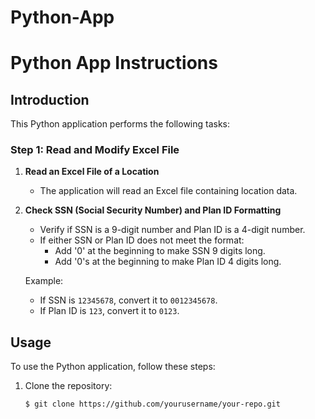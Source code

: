 # Python-App
# Python App Instructions

## Introduction
This Python application performs the following tasks:

### Step 1: Read and Modify Excel File

1. **Read an Excel File of a Location**
   - The application will read an Excel file containing location data.

2. **Check SSN (Social Security Number) and Plan ID Formatting**
   - Verify if SSN is a 9-digit number and Plan ID is a 4-digit number.
   - If either SSN or Plan ID does not meet the format:
     - Add '0' at the beginning to make SSN 9 digits long.
     - Add '0's at the beginning to make Plan ID 4 digits long.

   Example:
   - If SSN is `12345678`, convert it to `0012345678`.
   - If Plan ID is `123`, convert it to `0123`.

## Usage
To use the Python application, follow these steps:

1. Clone the repository:
   ```bash
   $ git clone https://github.com/yourusername/your-repo.git
